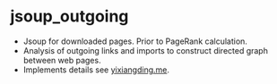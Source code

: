# jsoup_outgoing
- Jsoup for downloaded pages. Prior to PageRank calculation.
- Analysis of outgoing links and imports to construct directed graph between web pages.
- Implements details see [yixiangding.me](yixiangding.me).
